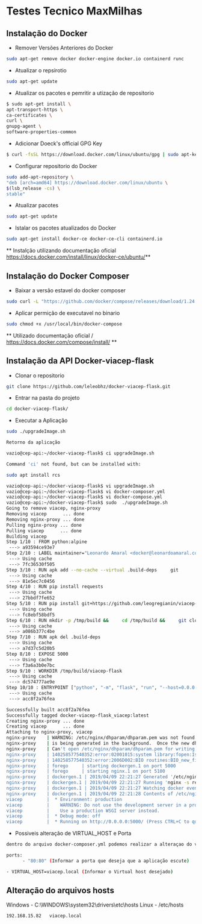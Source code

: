 # Testes Tecnico MaxMilhas

## Instalação do Docker

  * Remover Versões Anteriores do Docker

```bash
sudo apt-get remove docker docker-engine docker.io containerd runc
```
   * Atualizar o repsirotio

```bash
sudo apt-get update
```

   * Atualizar os pacotes e pemritir a utização de repositorio

```bash
$ sudo apt-get install \
apt-transport-https \
ca-certificates \
curl \
gnupg-agent \
software-properties-common
```

   * Adicionar Doeck's official GPG Key

```bash
$ curl -fsSL https://download.docker.com/linux/ubuntu/gpg | sudo apt-key add -
```
  * Configurar repositorio do Docker

```bash
sudo add-apt-repository \
"deb [arch=amd64] https://download.docker.com/linux/ubuntu \
$(lsb_release -cs) \
stable"
```	
  * Atualizar pacotes
	
```bash
sudo apt-get update
```	

 * Istalar os pacotes atualizados do Docker
 
```bash
sudo apt-get install docker-ce docker-ce-cli containerd.io
```	
 
 

** Instalção utilizando documentação oficial https://docs.docker.com/install/linux/docker-ce/ubuntu/**

 
## Instalação do Docker Composer
 
 * Baixar a versão estavel do docker composer

```bash
sudo curl -L "https://github.com/docker/compose/releases/download/1.24.0/docker-compose-$(uname -s)-$(uname -m)" -o /usr/local/bin/docker-compose
```
   * Aplicar permição de executavel no binario

```bash
sudo chmod +x /usr/local/bin/docker-compose
```


** Utilizado documentação oficial / https://docs.docker.com/compose/install/ **

 
 ## Instalação da API Docker-viacep-flask
 
  * Clonar o repositorio
	
```bash
git clone https://github.com/leleobhz/docker-viacep-flask.git 
```	 
 
 * Entrar na pasta do projeto
```bash
cd docker-viacep-flask/ 
```	 
 
  * Executar a Aplicação
```bash
sudo ./upgradeImage.sh 

Retorno da aplicação

vazio@cep-api:~/docker-viacep-flask$ ci upgradeImage.sh

Command 'ci' not found, but can be installed with:

sudo apt install rcs

vazio@cep-api:~/docker-viacep-flask$ vi upgradeImage.sh
vazio@cep-api:~/docker-viacep-flask$ vi docker-composer.yml
vazio@cep-api:~/docker-viacep-flask$ vi docker-compose.yml
vazio@cep-api:~/docker-viacep-flask$ sudo  ./upgradeImage.sh
Going to remove viacep, nginx-proxy
Removing viacep      ... done
Removing nginx-proxy ... done
Pulling nginx-proxy ... done
Pulling viacep      ... done
Building viacep
Step 1/10 : FROM python:alpine
 ---> a93594ce93e7
Step 2/10 : LABEL maintainer="Leonardo Amaral <docker@leonardoamaral.com.br>"
 ---> Using cache
 ---> 7fc36530f505
Step 3/10 : RUN apk add --no-cache --virtual .build-deps     git
 ---> Using cache
 ---> 81e5ec7c0456
Step 4/10 : RUN pip install requests
 ---> Using cache
 ---> 27bbdf7fe652
Step 5/10 : RUN pip install git+https://github.com/leogregianin/viacep-python.git
 ---> Using cache
 ---> fc8ebf58bdf5
Step 6/10 : RUN mkdir -p /tmp/build &&     cd /tmp/build &&     git clone https://github.com/leogregianin/viacep-flask.git &&     cd viacep-flask &&     pip install --ignore-installed -r requirements.txt &&     cd /
 ---> Using cache
 ---> a086b377c4be
Step 7/10 : RUN apk del .build-deps
 ---> Using cache
 ---> a7d37c5d20b5
Step 8/10 : EXPOSE 5000
 ---> Using cache
 ---> f3a6a3b0e7bc
Step 9/10 : WORKDIR /tmp/build/viacep-flask
 ---> Using cache
 ---> dc574777ae9e
Step 10/10 : ENTRYPOINT ["python", "-m", "flask", "run", "--host=0.0.0.0"]
 ---> Using cache
 ---> acc8f2a76fea

Successfully built acc8f2a76fea
Successfully tagged docker-viacep-flask_viacep:latest
Creating nginx-proxy ... done
Creating viacep      ... done
Attaching to nginx-proxy, viacep
nginx-proxy    | WARNING: /etc/nginx/dhparam/dhparam.pem was not found. A pre-generated dhparam.pem will be used for now while a new one
nginx-proxy    | is being generated in the background.  Once the new dhparam.pem is in place, nginx will be reloaded.
nginx-proxy    | Can't open /etc/nginx/dhparam/dhparam.pem for writing, Is a directory
nginx-proxy    | 140258577540352:error:02001015:system library:fopen:Is a directory:../crypto/bio/bss_file.c:74:fopen('/etc/nginx/dhparam/dhparam.pem','w')
nginx-proxy    | 140258577540352:error:2006D002:BIO routines:BIO_new_file:system lib:../crypto/bio/bss_file.c:83:
nginx-proxy    | forego     | starting dockergen.1 on port 5000
nginx-proxy    | forego     | starting nginx.1 on port 5100
nginx-proxy    | dockergen.1 | 2019/04/09 22:21:27 Generated '/etc/nginx/conf.d/default.conf' from 2 containers
nginx-proxy    | dockergen.1 | 2019/04/09 22:21:27 Running 'nginx -s reload'
nginx-proxy    | dockergen.1 | 2019/04/09 22:21:27 Watching docker events
nginx-proxy    | dockergen.1 | 2019/04/09 22:21:28 Contents of /etc/nginx/conf.d/default.conf did not change. Skipping notification 'nginx -s reload'
viacep         |  * Environment: production
viacep         |    WARNING: Do not use the development server in a production environment.
viacep         |    Use a production WSGI server instead.
viacep         |  * Debug mode: off
viacep         |  * Running on http://0.0.0.0:5000/ (Press CTRL+C to quit)
```	
 * Possiveis alteração de VIRTUAL_HOST e Porta
```bash
dentro do arquivo docker-composer.yml podemos realizar a alteraçao do virtual host da API e da porta onde a mesma vai escutar.

ports:
      - "80:80" (Informar a porta que deseja que a aplicação escute)

- VIRTUAL_HOST=viacep.local (Informar o Virtual host desejado) 
```	  
 
 
 ## Alteração do arquivos hosts
 
Windows - C:\WINDOWS\system32\drivers\etc\hosts
Linux - /etc/hosts
 
```bash
192.168.15.82	viacep.local 
```	
 
 
 
 
 
 
 
 
 
 
 
 
 
 
 
 
 
 
 
 
 
 

